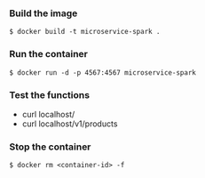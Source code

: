 ### Build the image

```
$ docker build -t microservice-spark .
```

### Run the container

```
$ docker run -d -p 4567:4567 microservice-spark
```

### Test the functions

* curl localhost/
* curl localhost/v1/products

### Stop the container

```
$ docker rm <container-id> -f
```